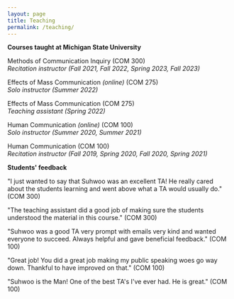 ```yaml
---
layout: page
title: Teaching
permalink: /teaching/
---
```


**Courses taught at Michigan State University**

Methods of Communication Inquiry (COM 300)<br>
*Recitation instructor (Fall 2021, Fall 2022, Spring 2023, Fall 2023)*

Effects of Mass Communication *(online)* (COM 275)<br>
*Solo instructor (Summer 2022)*

Effects of Mass Communication (COM 275)<br>
*Teaching assistant (Spring 2022)*

Human Communication *(online)* (COM 100)<br>
*Solo instructor (Summer 2020, Summer 2021)*

Human Communication (COM 100)<br>
*Recitation instructor (Fall 2019, Spring 2020, Fall 2020, Spring 2021)*

**Students' feedback**

"I just wanted to say that Suhwoo was an excellent TA! He really cared about the students learning and went above what a TA would usually do." (COM 300)

"The teaching assistant did a good job of making sure the students understood the material in this course." (COM 300)

"Suhwoo was a good TA very prompt with emails very kind and wanted everyone to succeed. Always helpful and gave beneficial feedback." (COM 100)

"Great job! You did a great job making my public speaking woes go way down. Thankful to have improved on that." (COM 100)

"Suhwoo is the Man! One of the best TA's I've ever had. He is great." (COM 100)

